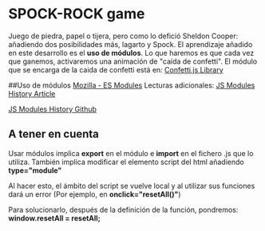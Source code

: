 # SPOCK-ROCK game
Juego de piedra, papel o tijera, pero como lo defició Sheldon Cooper: añadiendo dos posibilidades más, lagarto y Spock.
El aprendizaje añadido en este desarrollo es el **uso de módulos**.
Lo que haremos es que cada vez que ganemos, activaremos una animación de "caída de confetti".
El módulo que se encarga de la caida de confetti está en:
[Confetti.js Library](https://www.cssscript.com/confetti-falling-animation/)

##Uso de módulos
[Mozilla - ES Modules](https://developer.mozilla.org/en-US/docs/Web/JavaScript/Guide/Modules)
Lecturas adicionales:
[JS Modules History Article](https://www.sitepoint.com/understanding-es6-modules-via-their-history/)

[JS Modules History Github](https://gist.github.com/branneman/558ef3a37ffd58ea004e00db5b201677)

## A tener en cuenta
Usar módulos implica **export** en el módulo e **import** en el fichero .js que lo utiliza.
También implica modificar el elemento script del html añadiendo **type="module"**

<script src="script.js" type="module"></script>

Al hacer esto, el ámbito del script se vuelve local y al utilizar sus funciones dará un error (Por ejemplo, en **onclick="resetAll()"**)

Para solucionarlo, después de la definición de la función, pondremos: 
**window.resetAll = resetAll;**
